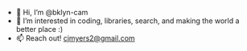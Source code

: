 - 👋 Hi, I’m @bklyn-cam
- 👀 I’m interested in coding, libraries, search, and making the world a better place :)
- 📫 Reach out! cjmyers2@gmail.com
